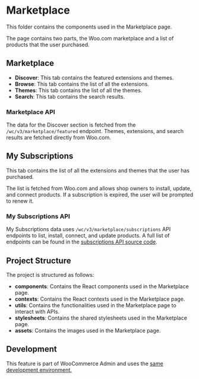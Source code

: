 # Marketplace

This folder contains the components used in the Marketplace page.

The page contains two parts, the Woo.com marketplace and a list of products that the user purchased.

## Marketplace

- **Discover**: This tab contains the featured extensions and themes.
- **Browse**: This tab contains the list of all the extensions.
- **Themes**: This tab contains the list of all the themes.
- **Search**: This tab contains the search results.

### Marketplace API

The data for the Discover section is fetched from the `/wc/v3/marketplace/featured` endpoint.
Themes, extensions, and search results are fetched directly from Woo.com.

## My Subscriptions

This tab contains the list of all the extensions and themes that the user has purchased.

The list is fetched from Woo.com and allows shop owners to install, update, and connect products.
If a subscription is expired, the user will be prompted to renew it.

### My Subscriptions API

My Subscriptions data uses `/wc/v3/marketplace/subscriptions` API endpoints to list, install, connect, and update products.
A full list of endpoints can be found in the [subscriptions API source code](/plugins/woocommerce/includes/admin/helper/class-wc-helper-subscriptions-api.php).

## Project Structure

The project is structured as follows:

- **components**: Contains the React components used in the Marketplace page.
- **contexts**: Contains the React contexts used in the Marketplace page.
- **utils**: Contains the functionalities used in the Marketplace page to interact with APIs.
- **stylesheets**: Contains the shared stylesheets used in the Marketplace page.
- **assets**: Contains the images used in the Marketplace page.

## Development

This feature is part of WooCommerce Admin and uses the [same development environment.](/plugins/woocommerce-admin/README.md)